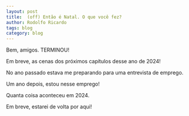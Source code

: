 ```yaml
---
layout: post
title:  (off) Então é Natal. O que você fez?
author: Rodolfo Ricardo
tags: blog
category: blog
---
```

Bem, amigos. TERMINOU!

Em breve, as cenas dos próximos capítulos desse ano de 2024!

No ano passado estava me preparando para uma entrevista de emprego.

Um ano depois, estou nesse emprego!

Quanta coisa aconteceu em 2024.

Em breve, estarei de volta por aqui!
